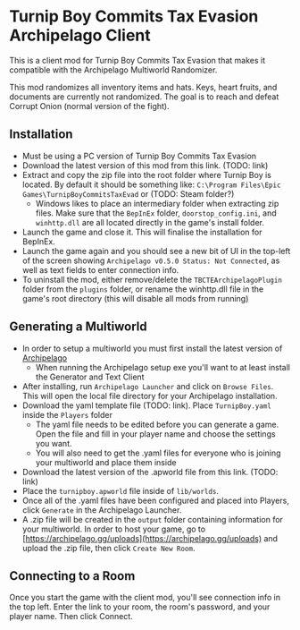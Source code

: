 # Turnip Boy Commits Tax Evasion Archipelago Client
This is a client mod for Turnip Boy Commits Tax Evasion that makes it compatible with the Archipelago Multiworld Randomizer.

This mod randomizes all inventory items and hats. Keys, heart fruits, and documents are currently not randomized. The goal is to reach and defeat Corrupt Onion (normal version of the fight).

## Installation
- Must be using a PC version of Turnip Boy Commits Tax Evasion
- Download the latest version of this mod from this link. (TODO: link)
- Extract and copy the zip file into the root folder where Turnip Boy is located. By default it should be something like:
`C:\Program Files\Epic Games\TurnipBoyCommitsTaxEvad` or (TODO: Steam folder?)
	- Windows likes to place an intermediary folder when extracting zip files. Make sure that the `BepInEx` folder, `doorstop_config.ini`, and `winhttp.dll` are all located directly in the game's install folder.
- Launch the game and close it. This will finalise the installation for BepInEx.
- Launch the game again and you should see a new bit of UI in the top-left of the screen showing `Archipelago v0.5.0 Status: Not Connected`, as well as text fields to enter connection info.
- To uninstall the mod, either remove/delete the `TBCTEArchipelagoPlugin` folder from the `plugins` folder, or rename the winhttp.dll file in the game's root directory (this will disable all mods from running)

## Generating a Multiworld
- In order to setup a multiworld you must first install the latest version of [Archipelago](https://github.com/ArchipelagoMW/Archipelago/releases/latest)
	- When running the Archipelago setup exe you'll want to at least install the Generator and Text Client
- After installing, run `Archipelago Launcher` and click on `Browse Files`. This will open the local file directory for your Archipelago installation.
- Download the yaml template file (TODO: link). Place `TurnipBoy.yaml` inside the `Players` folder
	- The yaml file needs to be edited before you can generate a game. Open the file and fill in your player name and choose the settings you want.
	- You will also need to get the .yaml files for everyone who is joining your multiworld and place them inside
- Download the latest version of the .apworld file from this link. (TODO: link)
- Place the `turnipboy.apworld` file inside of `lib/worlds`. 
- Once all of the .yaml files have been configured and placed into Players, click `Generate` in the Archipelago Launcher.
- A .zip file will be created in the `output` folder containing information for your multiworld. In order to host your game, go to [https://archipelago.gg/uploads](https://archipelago.gg/uploads) and upload the .zip file, then click `Create New Room`.

## Connecting to a Room
Once you start the game with the client mod, you'll see connection info in the top left. Enter the link to your room, the room's password, and your player name. Then click Connect.